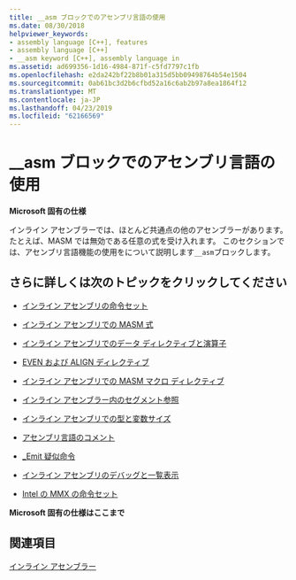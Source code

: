```yaml
---
title: __asm ブロックでのアセンブリ言語の使用
ms.date: 08/30/2018
helpviewer_keywords:
- assembly language [C++], features
- assembly language [C++]
- __asm keyword [C++], assembly language in
ms.assetid: ad699356-1d16-4984-871f-c5fd7797c1fb
ms.openlocfilehash: e2da242bf22b8b01a315d5bb09498764b54e1504
ms.sourcegitcommit: 0ab61bc3d2b6cfbd52a16c6ab2b97a8ea1864f12
ms.translationtype: MT
ms.contentlocale: ja-JP
ms.lasthandoff: 04/23/2019
ms.locfileid: "62166569"
---
```

# <a name="using-assembly-language-in-asm-blocks"></a>__asm ブロックでのアセンブリ言語の使用

**Microsoft 固有の仕様**

インライン アセンブラーでは、ほとんど共通点の他のアセンブラーがあります。 たとえば、MASM では無効である任意の式を受け入れます。 このセクションでは、アセンブリ言語機能の使用をについて説明します`__asm`ブロックします。

## <a name="what-do-you-want-to-know-more-about"></a>さらに詳しくは次のトピックをクリックしてください

- [インライン アセンブリの命令セット](../../assembler/inline/instruction-set-for-inline-assembly.md)

- [インライン アセンブリでの MASM 式](../../assembler/inline/masm-expressions-in-inline-assembly.md)

- [インライン アセンブリでのデータ ディレクティブと演算子](../../assembler/inline/data-directives-and-operators-in-inline-assembly.md)

- [EVEN および ALIGN ディレクティブ](../../assembler/inline/even-and-align-directives.md)

- [インライン アセンブリでの MASM マクロ ディレクティブ](../../assembler/inline/masm-macro-directives-in-inline-assembly.md)

- [インライン アセンブラー内のセグメント参照](../../assembler/inline/segment-references-in-inline-assembly.md)

- [インライン アセンブリでの型と変数サイズ](../../assembler/inline/type-and-variable-sizes-in-inline-assembly.md)

- [アセンブリ言語のコメント](../../assembler/inline/assembly-language-comments.md)

- [_Emit 疑似命令](../../assembler/inline/emit-pseudoinstruction.md)

- [インライン アセンブリのデバッグと一覧表示](../../assembler/inline/debugging-and-listings-for-inline-assembly.md)

- [Intel の MMX の命令セット](../../assembler/inline/intel-s-mmx-instruction-set.md)

**Microsoft 固有の仕様はここまで**

## <a name="see-also"></a>関連項目

[インライン アセンブラー](../../assembler/inline/inline-assembler.md)<br/>